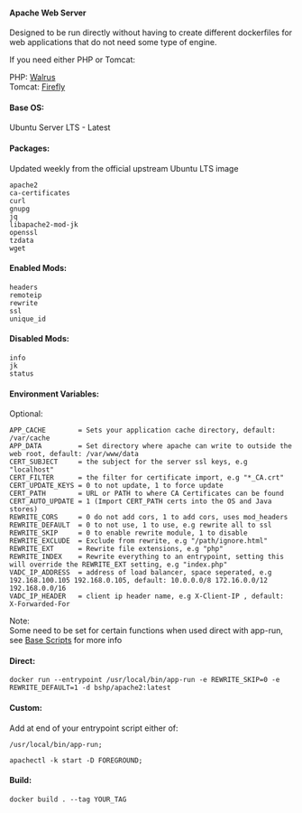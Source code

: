 #### Apache Web Server  
Designed to be run directly without having to create different dockerfiles for web applications that do not need some type of engine.
    
If you need either PHP or Tomcat:
    
PHP: [Walrus](https://github.com/bshp/walrus)  
Tomcat: [Firefly](https://github.com/bshp/firefly)  
    
#### Base OS:    
Ubuntu Server LTS - Latest
    
#### Packages:    
Updated weekly from the official upstream Ubuntu LTS image
````
apache2 
ca-certificates 
curl 
gnupg 
jq 
libapache2-mod-jk 
openssl 
tzdata 
wget
````
#### Enabled Mods:
````
headers 
remoteip 
rewrite 
ssl 
unique_id
````
#### Disabled Mods:
````
info 
jk 
status
````
    
#### Environment Variables:    
    
Optional:    
````
APP_CACHE        = Sets your application cache directory, default: /var/cache
APP_DATA         = Set directory where apache can write to outside the web root, default: /var/www/data
CERT_SUBJECT     = the subject for the server ssl keys, e.g "localhost"
CERT_FILTER      = the filter for certificate import, e.g "*_CA.crt"
CERT_UPDATE_KEYS = 0 to not update, 1 to force update
CERT_PATH        = URL or PATH to where CA Certificates can be found
CERT_AUTO_UPDATE = 1 (Import CERT_PATH certs into the OS and Java stores)
REWRITE_CORS     = 0 do not add cors, 1 to add cors, uses mod_headers
REWRITE_DEFAULT  = 0 to not use, 1 to use, e.g rewrite all to ssl
REWRITE_SKIP     = 0 to enable rewrite module, 1 to disable
REWRITE_EXCLUDE  = Exclude from rewrite, e.g "/path/ignore.html"
REWRITE_EXT      = Rewrite file extensions, e.g "php"
REWRITE_INDEX    = Rewrite everything to an entrypoint, setting this will override the REWRITE_EXT setting, e.g "index.php"
VADC_IP_ADDRESS  = address of load balancer, space seperated, e.g 192.168.100.105 192.168.0.105, default: 10.0.0.0/8 172.16.0.0/12 192.168.0.0/16
VADC_IP_HEADER   = client ip header name, e.g X-Client-IP , default: X-Forwarded-For
````
Note:    
Some need to be set for certain functions when used direct with app-run, see [Base Scripts](https://github.com/bshp/apache2/tree/master/src/usr/local/bin) for more info    
#### Direct:  
````
docker run --entrypoint /usr/local/bin/app-run -e REWRITE_SKIP=0 -e REWRITE_DEFAULT=1 -d bshp/apache2:latest
````
#### Custom:  
Add at end of your entrypoint script either of:  
````
/usr/local/bin/app-run;
````
````
apachectl -k start -D FOREGROUND;
````
    
#### Build:  
````
docker build . --tag YOUR_TAG
````
    
